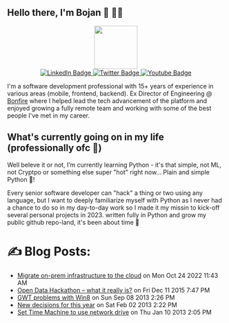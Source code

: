 ## Hello there, I'm Bojan 👋 👨‍💻

<div id="header" align="center">
  <img src="https://media.giphy.com/media/M9gbBd9nbDrOTu1Mqx/giphy.gif" width="100"/>

  <div id="badges">
    <a href="https://www.linkedin.com/in/bkopanja/">
      <img src="https://img.shields.io/badge/LinkedIn-blue?style=for-the-badge&logo=linkedin&logoColor=white" alt="LinkedIn Badge"/>
    </a>
    <a href="https://twitter.com/bkopanja/">
      <img src="https://img.shields.io/badge/Twitter-blue?style=for-the-badge&logo=twitter&logoColor=white" alt="Twitter Badge"/>
    </a>
    <a href="https://www.youtube.com/c/BojanKopanja">
      <img src="https://img.shields.io/badge/YouTube-red?style=for-the-badge&logo=youtube&logoColor=white" alt="Youtube Badge"/>
    </a>
  </div>
</div>

I'm a software development professional with 15+ years of experience in various areas (mobile, frontend, backend). Ex Director of Engineering @ [Bonfire](https://bonfire.com) where I helped lead the tech advancement of the platform and enjoyed growing a fully remote team and working with some of the best people I've met in my career.
## What's currently going on in my life (professionally ofc 🙂)

Well beleve it or not, I’m currently learning Python - it's that simple, not ML, not Cryptpo or something else super "hot" right now... Plain and simple Python 🙂!

Every senior software developer can "hack" a thing or two using any language, but I want to deeply familiarize myself with Python as I never had a chance to do so in my day-to-day work so I made it my missin to kick-off several personal projects in 2023. written fully in Python and grow my public github repo-land, it's been about time 🤘

# :writing_hand: Blog Posts:
<!-- BLOG-POST-LIST:START -->
 * [Migrate on-prem infrastructure to the cloud](https://www.bojankopanja.com/migrate-on-prem-infrastructure-to-the-cloud/) on Mon Oct 24 2022 11:43 AM
 * [Open Data Hackathon – what it really is?](https://www.bojankopanja.com/open-data-hackathon-what-it-really-is/) on Fri Dec 11 2015 7:47 PM
 * [GWT problems with Win8](https://www.bojankopanja.com/gwt-problems-with-win8/) on Sun Sep 08 2013 2:26 PM
 * [New decisions for this year](https://www.bojankopanja.com/new-decisions-for-this-year/) on Sat Feb 02 2013 2:22 PM
 * [Set Time Machine to use network drive](https://www.bojankopanja.com/set-time-machine-to-use-network-drive/) on Thu Jan 10 2013 2:05 PM<!-- BLOG-POST-LIST:END -->
